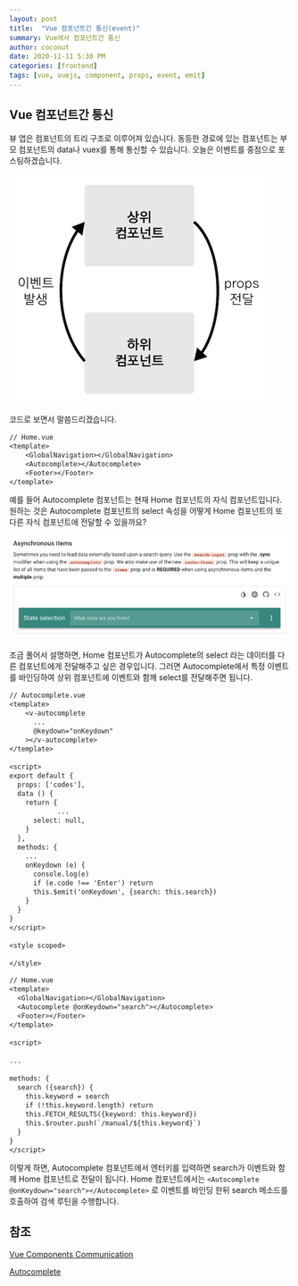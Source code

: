 ```yaml
---
layout: post
title:  "Vue 컴포넌트간 통신(event)"
summary: Vue에서 컴포넌트간 통신
author: coconut
date: 2020-11-11 5:30 PM
categories: [frontend]
tags: [vue, vuejs, component, props, event, emit]
---
```



## Vue 컴포넌트간 통신

뷰 앱은 컴포넌트의 트리 구조로 이루어져 있습니다. 동등한 경로에 있는 컴포넌트는 부모 컴포넌트의 data나 vuex를 통해 통신할 수 있습니다. 오늘은 이벤트를 중점으로 포스팅하겠습니다.

![뷰 컴포넌트 통신 방식](/assets/img/post/vuejs6/1.png)

코드로 보면서 말씀드리겠습니다.

```vue
// Home.vue
<template>
	<GlobalNavigation></GlobalNavigation>
	<Autocomplete></Autocomplete>
	<Footer></Footer>
</template>
```

예를 들어 Autocomplete 컴포넌트는 현재 Home 컴포넌트의 자식 컴포넌트입니다. 원하는 것은 Autocomplete 컴포넌트의 select 속성을 어떻게 Home 컴포넌트의 또 다른 자식 컴포넌트에 전달할 수 있을까요? 

![image-20201111180246259](/assets/img/post/vuejs6/2.png)

조금 풀어서 설명하면, Home 컴포넌트가 Autocomplete의 select 라는 데이터를 다른 컴포넌트에게 전달해주고 싶은 경우입니다. 그러면 Autocomplete에서 특정 이벤트를 바인딩하여 상위 컴포넌트에 이벤트와 함께 select를 전달해주면 됩니다. 

```vue
// Autocomplete.vue
<template>
    <v-autocomplete
      ...
      @keydown="onKeydown"
    ></v-autocomplete>
</template>

<script>
export default {
  props: ['codes'],
  data () {
    return {
			...
      select: null,
    }
  },
  methods: {
    ...
    onKeydown (e) {
      console.log(e)
      if (e.code !== 'Enter') return
      this.$emit('onKeydown', {search: this.search})
    }
  }
}
</script>

<style scoped>

</style>
```

  ```vue
// Home.vue
<template>
	<GlobalNavigation></GlobalNavigation>
	<Autocomplete @onKeydown="search"></Autocomplete>
	<Footer></Footer>
</template>

<script>
  
  ...
    
  methods: {
    search ({search}) {
      this.keyword = search
      if (!this.keyword.length) return
      this.FETCH_RESULTS({keyword: this.keyword})
      this.$router.push(`/manual/${this.keyword}`)
    }
  }
</script>
  ```

이렇게 하면, Autocomplete 컴포넌트에서 엔터키를 입력하면 search가 이벤트와 함께 Home 컴포넌트로 전달이 됩니다. Home 컴포넌트에서는 ```<Autocomplete @onKeydown="search"></Autocomplete>``` 로 이벤트를 바인딩 한뒤 search 메소드를 호출하여 검색 루틴을 수행합니다.

## 참조

[Vue Components Communication](https://joshua1988.github.io/vue-camp/vue/components-communication.html)

[Autocomplete](https://vuetifyjs.com/en/components/autocompletes/#state-selector)




